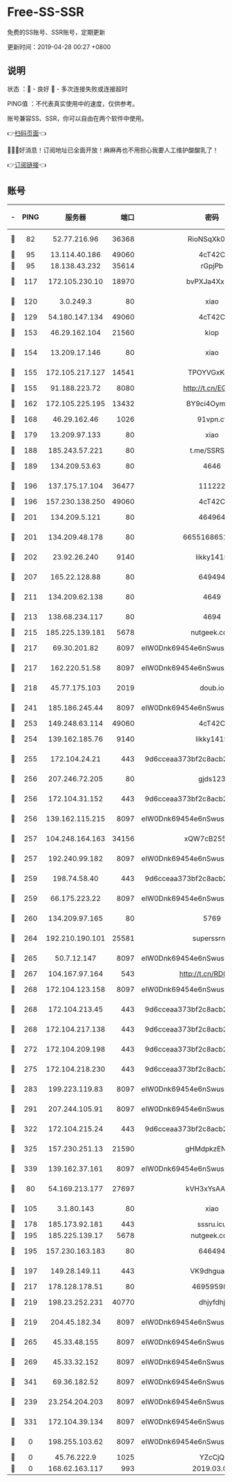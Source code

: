 # Free-SS-SSR

免费的SS账号、SSR账号，定期更新

更新时间：2019-04-28 00:27 +0800

## 说明

状态     ：🙂 - 良好 🙁 - 多次连接失败或连接超时

PING值   ：不代表真实使用中的速度，仅供参考。

账号兼容SS、SSR，你可以自由在两个软件中使用。

👉[扫码页面](https://liesauer.github.io/Free-SS-SSR/)👈

🎉🎉🎉好消息！订阅地址已全面开放！麻麻再也不用担心我要人工维护酸酸乳了！

👉[订阅链接](https://www.liesauer.net/yogurt/subscribe?ACCESS_TOKEN=DAYxR3mMaZAsaqUb)👈

## 账号

|-|PING|服务器|端口|密码|加密方式|区域|
|:----:|:----:|:-----:|-----:|:----:|:----:|:----:|
|🙂|82|52.77.216.96|36368|RioNSqXk0tZY|aes-256-cfb|SG|
|🙂|95|13.114.40.186|49060|4cT42C|chacha20|JP|
|🙂|95|18.138.43.232|35614|rGpjPb|rc4-md5|SG|
|🙂|117|172.105.230.10|18970|bvPXJa4Xx5hA|aes-256-cfb|JP|
|🙂|120|3.0.249.3|80|xiao|aes-128-ctr|SG|
|🙂|129|54.180.147.134|49060|4cT42C|chacha20|KR|
|🙂|153|46.29.162.104|21560|kiop|aes-128-ctr|RU|
|🙂|154|13.209.17.146|80|xiao|aes-128-ctr|KR|
|🙂|155|172.105.217.127|14541|TPOYVGxKglpi|aes-256-cfb|JP|
|🙂|155|91.188.223.72|8080|http://t.cn/EGJIyrl|rc4-md5|RU|
|🙂|162|172.105.225.195|13432|BY9ci4OymrGS|aes-256-cfb|JP|
|🙂|168|46.29.162.46|1026|91vpn.cf|rc4-md5|RU|
|🙂|179|13.209.97.133|80|xiao|aes-128-ctr|KR|
|🙂|188|185.243.57.221|80|t.me/SSRSUB|rc4-md5|US|
|🙂|189|134.209.53.63|80|4646|aes-256-cfb|US|
|🙂|196|137.175.17.104|36477|111222|aes-256-cfb|US|
|🙂|196|157.230.138.250|49060|4cT42C|chacha20|US|
|🙂|201|134.209.5.121|80|464964|aes-256-cfb|US|
|🙂|201|134.209.48.178|80|6655168651651|aes-256-cfb|US|
|🙂|202|23.92.26.240|9140|likky1415|aes-256-cfb|US|
|🙂|207|165.22.128.88|80|649494|aes-256-cfb|US|
|🙂|211|134.209.62.138|80|4649|aes-256-cfb|US|
|🙂|213|138.68.234.117|80|4694|aes-256-cfb|US|
|🙂|215|185.225.139.181|5678|nutgeek.com|rc4-md5|US|
|🙂|217|69.30.201.82|8097|eIW0Dnk69454e6nSwuspv9DmS201tQ0D|aes-256-cfb|US|
|🙂|217|162.220.51.58|8097|eIW0Dnk69454e6nSwuspv9DmS201tQ0D|aes-256-cfb|US|
|🙂|218|45.77.175.103|2019|doub.io|aes-128-ctr|SG|
|🙂|241|185.186.245.44|8097|eIW0Dnk69454e6nSwuspv9DmS201tQ0D|aes-256-cfb|NL|
|🙂|253|149.248.63.114|49060|4cT42C|chacha20|CA|
|🙂|254|139.162.185.76|9140|likky1415|aes-256-cfb|DE|
|🙂|255|172.104.24.21|443|9d6cceaa373bf2c8acb22e60b6a58be6|aes-256-cfb|US|
|🙂|256|207.246.72.205|80|gjds123|aes-256-cfb|US|
|🙂|256|172.104.31.152|443|9d6cceaa373bf2c8acb22e60b6a58be6|aes-256-cfb|US|
|🙂|256|139.162.115.215|8097|eIW0Dnk69454e6nSwuspv9DmS201tQ0D|aes-256-cfb|JP|
|🙂|257|104.248.164.163|34156|xQW7cB255VnR|aes-256-cfb|GB|
|🙂|257|192.240.99.182|8097|eIW0Dnk69454e6nSwuspv9DmS201tQ0D|aes-256-cfb|US|
|🙂|259|198.74.58.40|443|9d6cceaa373bf2c8acb22e60b6a58be6|aes-256-cfb|US|
|🙂|259|66.175.223.22|8097|eIW0Dnk69454e6nSwuspv9DmS201tQ0D|aes-256-cfb|US|
|🙂|260|134.209.97.165|80|5769|aes-256-cfb|SG|
|🙂|264|192.210.190.101|25581|superssrnet|aes-256-cfb|US|
|🙂|265|50.7.12.147|8097|eIW0Dnk69454e6nSwuspv9DmS201tQ0D|aes-256-cfb|BR|
|🙂|267|104.167.97.164|543|http://t.cn/RD0D7sx|rc4-md5|CA|
|🙂|268|172.104.123.158|8097|eIW0Dnk69454e6nSwuspv9DmS201tQ0D|aes-256-cfb|JP|
|🙂|268|172.104.213.45|443|9d6cceaa373bf2c8acb22e60b6a58be6|aes-256-cfb|US|
|🙂|268|172.104.217.138|443|9d6cceaa373bf2c8acb22e60b6a58be6|aes-256-cfb|US|
|🙂|272|172.104.209.198|443|9d6cceaa373bf2c8acb22e60b6a58be6|aes-256-cfb|US|
|🙂|275|172.104.218.230|443|9d6cceaa373bf2c8acb22e60b6a58be6|aes-256-cfb|US|
|🙂|283|199.223.119.83|8097|eIW0Dnk69454e6nSwuspv9DmS201tQ0D|aes-256-cfb|US|
|🙂|291|207.244.105.91|8097|eIW0Dnk69454e6nSwuspv9DmS201tQ0D|aes-256-cfb|US|
|🙂|322|172.104.215.24|443|9d6cceaa373bf2c8acb22e60b6a58be6|aes-256-cfb|US|
|🙂|325|157.230.251.13|21590|gHMdpkzENQBr|aes-256-cfb|SG|
|🙂|339|139.162.37.161|8097|eIW0Dnk69454e6nSwuspv9DmS201tQ0D|aes-256-cfb|SG|
|🙂|80|54.169.213.177|27697|kVH3xYsAAe64|aes-256-cfb|SG|
|🙂|105|3.1.80.143|80|xiao|aes-128-ctr|SG|
|🙂|178|185.173.92.181|443|sssru.icu|rc4-md5|RU|
|🙂|195|185.225.139.17|5678|nutgeek.com|rc4-md5|US|
|🙂|195|157.230.163.183|80|646494|aes-256-cfb|US|
|🙂|197|149.28.149.11|443|VK9dhgualsL|aes-256-cfb|SG|
|🙂|217|178.128.178.51|80|469595985|chacha20|US|
|🙂|219|198.23.252.231|40770|dhjyfdhj|chacha20-ietf|US|
|🙂|219|204.45.182.34|8097|eIW0Dnk69454e6nSwuspv9DmS201tQ0D|aes-256-cfb|US|
|🙂|265|45.33.48.155|8097|eIW0Dnk69454e6nSwuspv9DmS201tQ0D|aes-256-cfb|US|
|🙂|269|45.33.32.152|8097|eIW0Dnk69454e6nSwuspv9DmS201tQ0D|aes-256-cfb|US|
|🙂|341|69.36.182.52|8097|eIW0Dnk69454e6nSwuspv9DmS201tQ0D|aes-256-cfb|US|
|🙁|239|23.254.204.203|8097|eIW0Dnk69454e6nSwuspv9DmS201tQ0D|aes-256-cfb|US|
|🙁|331|172.104.39.134|8097|eIW0Dnk69454e6nSwuspv9DmS201tQ0D|aes-256-cfb|SG|
|🙁|0|198.255.103.62|8097|eIW0Dnk69454e6nSwuspv9DmS201tQ0D|aes-256-cfb|US|
|🙁|0|45.76.222.9|1025|YZcCjQ|rc4-md5|JP|
|🙁|0|168.62.163.117|993|2019.03.07|rc4-md5|US|
